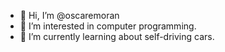 - 👋 Hi, I’m @oscaremoran
- 👀 I’m interested in computer programming.
- 🌱 I’m currently learning about self-driving cars.

<!---
oscaremoran/oscaremoran is a ✨ special ✨ repository because its `README.md` (this file) appears on your GitHub profile.
You can click the Preview link to take a look at your changes.
--->
